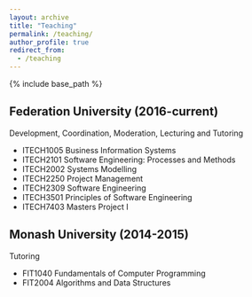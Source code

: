 ```yaml
---
layout: archive
title: "Teaching"
permalink: /teaching/
author_profile: true
redirect_from:
  - /teaching
---
```


{% include base_path %}

Federation University (2016-current)
------------------------------------
Development, Coordination, Moderation, Lecturing and Tutoring
* ITECH1005 Business Information Systems
* ITECH2101 Software Engineering: Processes and Methods
* ITECH2002 Systems Modelling
* ITECH2250 Project Management
* ITECH2309 Software Engineering
* ITECH3501 Principles of Software Engineering
* ITECH7403 Masters Project I


Monash University (2014-2015)
-----------------------------
Tutoring
* FIT1040 Fundamentals of Computer Programming
* FIT2004 Algorithms and Data Structures
